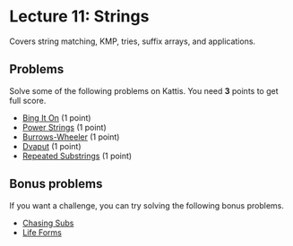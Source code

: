 # Lecture 11: Strings

Covers string matching, KMP, tries, suffix arrays, and applications.

<h2>Problems</h2>
Solve some of the following problems on Kattis. You need <b>3</b> points to get full score.
<ul>
<li><a href="https://open.kattis.com/problems/bing">Bing It On</a> (1 point)</li>
<li><a href="https://open.kattis.com/problems/powerstrings">Power Strings</a> (1 point)</li>
<li><a href="https://open.kattis.com/problems/burrowswheeler">Burrows-Wheeler</a> (1 point)</li>
<li><a href="https://open.kattis.com/problems/dvaput">Dvaput</a> (1 point)</li>
<li><a href="https://open.kattis.com/problems/substrings">Repeated Substrings</a> (1 point)</li>
</ul>
<h2>Bonus problems</h2>
If you want a challenge, you can try solving the following bonus problems.
<ul>
<li><a href="https://open.kattis.com/problems/chasingsubs">Chasing Subs</a></li>
<li><a href="https://open.kattis.com/problems/lifeforms">Life Forms</a></li>
</ul>
